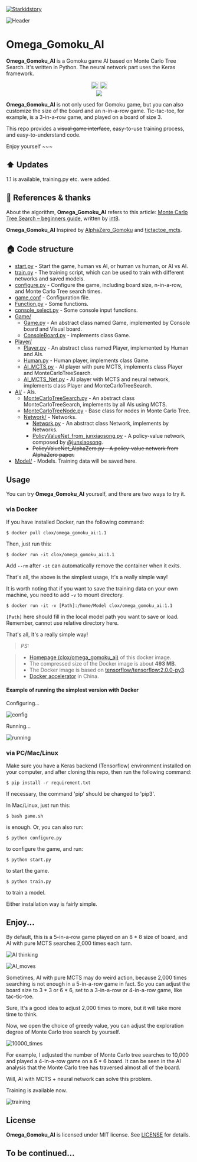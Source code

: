 [![Starkidstory](Image/starkidstory_title.png)](https://starkidstory.com)

![Header](Image/omega_title.png)

# Omega_Gomoku_AI

**Omega_Gomoku_AI** is a Gomoku game AI based on Monte Carlo Tree Search. It's written in Python. The neural network part uses the Keras framework.

<p align="center">
<a href="https://starkidstory.com"><img src="Image/star_badge.png" height=20></a>
<img src="Image/omega_badge.png" height=20/>
<br/>
<a href="https://github.com/CLOXnu/Omega_Gomoku_AI/blob/master/README.zh-cn.md"><img src="https://img.shields.io/badge/%E4%B8%AD%E6%96%87-README-blue.svg?style=flat"/></a>
</p>

**Omega_Gomoku_AI** is not only used for Gomoku game, but you can also customize the size of the board and an n-in-a-row game. Tic-tac-toe, for example, is a 3-in-a-row game, and played on a board of size 3.

This repo provides a ~~visual game interface~~, easy-to-use training process, and easy-to-understand code. 

Enjoy yourself ~~~

## ⬆️ Updates

1.1 is available, training.py etc. were added.

## 📖 References & thanks

About the algorithm, **Omega_Gomoku_AI** refers to this article: [Monte Carlo Tree Search – beginners guide](https://int8.io/monte-carlo-tree-search-beginners-guide/), written by [int8](https://github.com/int8).

**Omega_Gomoku_AI** Inspired by [AlphaZero_Gomoku](https://github.com/junxiaosong/AlphaZero_Gomoku) and [tictactoe_mcts](https://github.com/zhuliquan/tictactoe_mcts).


## 🏠 Code structure

- [start.py](start.py) - Start the game, human vs AI, or human vs human, or AI vs AI.
- [train.py](train.py) - The training script, which can be used to train with different networks and saved models.
- [configure.py](configure.py) - Configure the game, including board size, n-in-a-row, and Monte Carlo Tree search times.
- [game.conf](game.conf) - Configuration file.
- [Function.py](Function.py) - Some functions.
- [console_select.py](console_select.py) - Some console input functions.
- [Game/](Game/)
  - [Game.py](Game/Game.py) - An abstract class named Game, implemented by Console board and Visual board.
  - [ConsoleBoard.py](Game/ConsoleBoard.py) - implements class Game.
- [Player/](Player/)
  - [Player.py](Player/Player.py) - An abstract class named Player, implemented by Human and AIs.
  - [Human.py](Player/Human.py) - Human player, implements class Game.
  - [AI_MCTS.py](Player/AI/AI_MCTS.py) - AI player with pure MCTS, implements class Player and MonteCarloTreeSearch.
  - [AI_MCTS_Net.py](Player/AI/AI_MCTS_Net.py) - AI player with MCTS and neural network, implements class Player and MonteCarloTreeSearch.
- [AI/](AI/) - AIs.
  - [MonteCarloTreeSearch.py](AI/MonteCarloTreeSearch.py) - An abstract class MonteCarloTreeSearch, implements by all AIs using MCTS.
  - [MonteCarloTreeNode.py](AI/MonteCarloTreeNode.py) - Base class for nodes in Monte Carlo Tree.
  - [Network/](AI/Network/) - Networks.
    - [Network.py](AI/Network/Network.py) - An abstract class Network, implements by Networks.
    - [PolicyValueNet_from_junxiaosong.py](AI/Network/PolicyValueNet_from_junxiaosong.py) - A policy-value network, composed by [@junxiaosong](https://github.com/junxiaosong/AlphaZero_Gomoku).
    - ~~PolicyValueNet_AlphaZero.py - A policy-value network from AlphaZero paper.~~
- [Model/](Model/) - Models. Training data will be saved here.
    
    
    
## Usage

You can try **Omega_Gomoku_AI** yourself, and there are two ways to try it.

### via Docker

If you have installed Docker, run the following command:

```shell
$ docker pull clox/omega_gomoku_ai:1.1
```

Then, just run this:

```shell
$ docker run -it clox/omega_gomoku_ai:1.1
```

Add `--rm` after `-it` can automatically remove the container when it exits.

That's all, the above is the simplest usage, It's a really simple way!

It is worth noting that if you want to save the training data on your own machine, you need to add `-v` to mount directory.

```shell
$ docker run -it -v [Path]:/home/Model clox/omega_gomoku_ai:1.1
```

`[Path]` here should fill in the local model path you want to save or load. Remember, cannot use relative directory here.

That's all, It's a really simple way!

> *PS:*

> - [Homepage (clox/omega_gomoku_ai)](https://hub.docker.com/r/clox/omega_gomoku_ai) of this docker image.
> - The compressed size of the Docker image is about **493 MB**.
> - The Docker image is based on [tensorflow/tensorflow:2.0.0-py3](https://hub.docker.com/layers/tensorflow/tensorflow/2.0.0-py3/images/sha256-0b236338fac6c3361cf3ae1448f8c053994e260c1edc4fa63ed80adb3045abb2?context=explore).
> - [Docker accelerator](http://mirrors.ustc.edu.cn/help/dockerhub.html?highlight=docker) in China.

#### Example of running the simplest version with Docker

Configuring...

![config](Image/Config.gif)

Running...

![running](Image/Running.gif)


### via PC/Mac/Linux

Make sure you have a Keras backend (Tensorflow) environment installed on your computer, and after cloning this repo, then run the following command:

```shell
$ pip install -r requirement.txt
```

If necessary, the command 'pip' should be changed to 'pip3'.

In Mac/Linux, just run this:

```shell
$ bash game.sh
```

is enough. Or, you can also run:

```shell
$ python configure.py
```

to configure the game, and run:

```shell
$ python start.py
```

to start the game.

```shell
$ python train.py
```

to train a model.

Either installation way is fairly simple.


## Enjoy...

By default, this is a 5-in-a-row game played on an 8 * 8 size of board, and AI with pure MCTS searches 2,000 times each turn.

![AI thinking](Image/AI_thinking.png)

![AI_moves](Image/AI_moves.png)

Sometimes, AI with pure MCTS may do weird action, because 2,000 times searching is not enough in a 5-in-a-row game in fact. So you can adjust the board size to 3 * 3 or 6 * 6, set to a 3-in-a-row or 4-in-a-row game, like tac-tic-toe.

Sure, It's a good idea to adjust 2,000 times to more, but it will take more time to think.

Now, we open the choice of greedy value, you can adjust the exploration degree of Monte Carlo tree search by yourself.

![10000_times](Image/10000_times.png)

For example, I adjusted the number of Monte Carlo tree searches to 10,000 and played a 4-in-a-row game on a 6 * 6 board. It can be seen in the AI analysis that the Monte Carlo tree has traversed almost all of the board.

Will, AI with MCTS + neural network can solve this problem.

Training is available now.

![training](Image/training.png)


## License

**Omega_Gomoku_AI** is licensed under MIT license. See [LICENSE](LICENSE) for details.

## To be continued...


